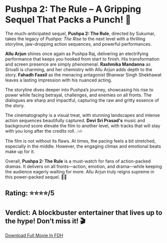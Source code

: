 # Pushpa 2: The Rule – A Gripping Sequel That Packs a Punch! 🌟

The much-anticipated sequel, **Pushpa 2: The Rule**, directed by Sukumar, takes the legacy of *Pushpa: The Rise* to the next level with a thrilling storyline, jaw-dropping action sequences, and powerful performances.

**Allu Arjun** shines once again as Pushpa Raj, delivering an electrifying performance that keeps you hooked from start to finish. His transformation and screen presence are simply phenomenal. **Rashmika Mandanna** as Srivalli is charming, and her chemistry with Allu Arjun adds depth to the story. **Fahadh Faasil** as the menacing antagonist Bhanwar Singh Shekhawat leaves a lasting impression with his nuanced acting.

The storyline dives deeper into Pushpa’s journey, showcasing his rise to power while facing betrayal, challenges, and enemies on all fronts. The dialogues are sharp and impactful, capturing the raw and gritty essence of the story.

The cinematography is a visual treat, with stunning landscapes and intense action sequences beautifully captured. **Devi Sri Prasad's** music and background score elevate the film to another level, with tracks that will stay with you long after the credits roll. 🎶🔥

The film is not without its flaws. At times, the pacing feels a bit stretched, especially in the middle. However, the engaging climax and emotional beats make up for it.

Overall, **Pushpa 2: The Rule** is a must-watch for fans of action-packed dramas. It delivers on all fronts—action, emotion, and drama—while keeping the audience eagerly waiting for more. Allu Arjun truly reigns supreme in this power-packed sequel. 🌟💥

## **Rating:** ⭐⭐⭐⭐/5  
## **Verdict:** A blockbuster entertainer that lives up to the hype! Don’t miss it! 🎬
[Download Full Movie In FDH](https://filestrue.com/downloadphuspa2)

